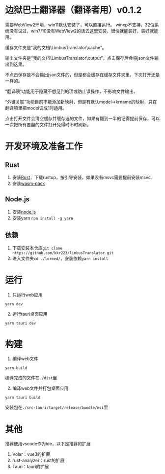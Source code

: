 # 边狱巴士翻译器（翻译者用）v0.1.2

需要WebView2环境，win11默认安装了，可以直接运行。
winxp不支持，32位系统没有试过，win7/10没有WebView2的话去[这里](https://developer.microsoft.com/zh-cn/microsoft-edge/webview2/consumer/)安装，很快就能装好，装好就能用。

缓存文件夹是“我的文档\LimbusTranslator\cache”。

输出文件夹是“我的文档\LimbusTranslator\output”，点击保存后会将json文件输出到这里。

不点击保存是不会输出json文件的，但是都会缓存在缓存文件夹里，下次打开还是一样的。


“翻译项”功能用于隐藏不想见到的项或防止误操作，不影响文件输出。

“外键关联”功能目前不能添加新映射，但是有默认model->krname的映射，只在翻译项里把model调成1时适用。

点击打开文件会清空缓存并缓存选的文件，如果有翻到一半的记得提前保存，可以一次把所有要翻的文件打开免得时不时刷新。

# 开发环境及准备工作

## Rust

1. 安装[Rust](https://www.rust-lang.org/)，下载rustup，按引导安装，如果没有msvc需要提前安装msvc.
2. 安装[wasm-pack](https://rustwasm.github.io/wasm-pack/installer/)
## Node.js

1. 安装[node.js](https://nodejs.org/zh-cn/download/)
2. 安装yarn `npm install -g yarn`
## 依赖

1. 下载安装本仓库`git clone https://github.com/kkr223/limbusTranslator.git`
2. 进入文件夹`cd ./lormed/`，安装依赖`yarn install`

# 运行

1. 只运行web应用
```
yarn dev
```
2. 运行tauri桌面应用
```
yarn tauri dev
```

# 构建
1. 编译web文件
```
yarn build
```
  编译完成的文件在`./dist`里

2. 编译web文件并打包桌面应用
```
yarn tauri build
```
  安装包在`./src-tauri/target/release/bundle/msi`里

# 其他
推荐使用vscode作为ide，以下是推荐的扩展
1. Volar：vue3的扩展
2. rust-analyzer：rust的扩展
3. Tauri：tauri的扩展
